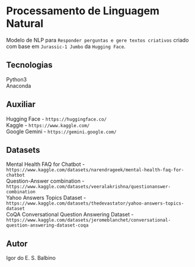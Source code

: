 # Processamento de Linguagem Natural

Modelo de NLP para `Responder perguntas e gere textos criativos` criado com base em `Jurassic-1 Jumbo` da `Hugging Face`.

## Tecnologias

Python3<br />
Anaconda

## Auxiliar

Hugging Face - `https://huggingface.co/`<br />
Kaggle - `https://www.kaggle.com/`<br />
Google Gemini - `https://gemini.google.com/`<br />

## Datasets

Mental Health FAQ for Chatbot - `https://www.kaggle.com/datasets/narendrageek/mental-health-faq-for-chatbot`<br />
Question-Answer combination - `https://www.kaggle.com/datasets/veeralakrishna/questionanswer-combination`<br />
Yahoo Answers Topics Dataset - `https://www.kaggle.com/datasets/thedevastator/yahoo-answers-topics-dataset`<br />
CoQA Conversational Question Answering Dataset - `https://www.kaggle.com/datasets/jeromeblanchet/conversational-question-answering-dataset-coqa`<br />

## Autor

Igor do E. S. Balbino